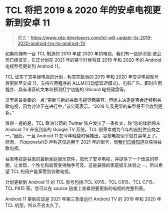 # TCL 将把 2019 & 2020 年的安卓电视更新到安卓 11

> 原文：<https://www.xda-developers.com/tcl-will-update-its-2019-2020-android-tvs-to-android-11/>

如果你拥有一台 TCL 制造的 2019 年或 2020 年的电视，我们有一些好消息:该公司已经证实，它正计划在 2021 年的某个时候将其 2019 年和 2020 年的 Android 电视型号更新到 Android 11。

TCL 证实了其平板电视的计划，称其在欧洲的 2019 年和 2020 年安卓电视型号将更新至安卓 11，支持应用程序的 ALLM(自动低延迟模式)、电影广告、即时应用程序、具有语音转文本和预测打字功能的 Gboard 电视键盘等。

这里是最重要的一点:“更新与新的谷歌电视界面兼容，但尚未决定是否会迁移到谷歌电视，因为讨论正在进行中，”该公司表示。“2018 年及更早的车型将不会收到更新。”

值得一提的是，TCL 欧洲公司的 Twitter 账户发出了一条推文，称“您的体验将从 Android TV 升级到新的 Google TV 系统，TCL 很荣幸成为今年的首批供应商之一。”因此，一旦 Android 11 在今年晚些时候推出，谷歌电视似乎就在菜单上了。然而， *FlatpanelsHD* 声称这仅适用于 2021 年的型号，而[我们已经知道](https://www.xda-developers.com/2021-tcl-tvs-google-tv-8k/)将获得谷歌电视。

谷歌电视是谷歌的最新家庭娱乐软件，取代了安卓电视，并提供了一个改进的界面，让发现、个性化和监管变得触手可及。这是最强的家庭娱乐体验之一，所以希望 TCL 的用户能享受到谷歌电视。

计划更新到 Android 11 的 TCL 型号包括:TCL X915、TCL C815、TCL C715、TCL P815 等。您可以在 source 链接上查看将要更新的电视的完整列表。

Android 11 更新应该是 2021 年第三季度运行 Android TV 的 2019 年和 2020 年 TCL 机型，所以不会太久了。